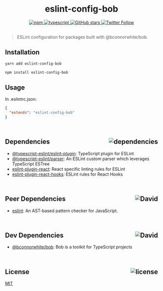 <div align="center">
  <h1>eslint-config-bob</h1>
  <a href="https://npmjs.com/package/eslint-config-bob">
    <img alt="npm" src="https://img.shields.io/npm/v/eslint-config-bob.svg">
  </a>
  <a href="https://github.com/bconnorwhite/eslint-config-bob">
    <img alt="typescript" src="https://img.shields.io/badge/TypeScript-%F0%9F%91%8D-blue.svg">
  </a>
  <a href="https://github.com/bconnorwhite/eslint-config-bob">
    <img alt="GitHub stars" src="https://img.shields.io/github/stars/bconnorwhite/eslint-config-bob?label=Stars%20Appreciated%21&style=social">
  </a>
  <a href="https://twitter.com/bconnorwhite">
    <img alt="Twitter Follow" src="https://img.shields.io/twitter/follow/bconnorwhite.svg?label=%40bconnorwhite&style=social">
  </a>
</div>

<br />

> ESLint configuration for packages built with @bconnorwhite/bob.

## Installation

```bash
yarn add eslint-config-bob
```

```bash
npm install eslint-config-bob
```

## Usage

In .eslintrc.json:

```json
{
  "extends": "eslint-config-bob"
}
```

<br />

<h2>Dependencies<img align="right" alt="dependencies" src="https://img.shields.io/david/bconnorwhite/eslint-config-bob.svg"></h2>

- [@typescript-eslint/eslint-plugin](https://www.npmjs.com/package/@typescript-eslint/eslint-plugin): TypeScript plugin for ESLint
- [@typescript-eslint/parser](https://www.npmjs.com/package/@typescript-eslint/parser): An ESLint custom parser which leverages TypeScript ESTree
- [eslint-plugin-react](https://www.npmjs.com/package/eslint-plugin-react): React specific linting rules for ESLint
- [eslint-plugin-react-hooks](https://www.npmjs.com/package/eslint-plugin-react-hooks): ESLint rules for React Hooks

<br />

<h2>Peer Dependencies<img align="right" alt="David" src="https://img.shields.io/david/peer/bconnorwhite/eslint-config-bob.svg"></h2>

- [eslint](https://www.npmjs.com/package/eslint): An AST-based pattern checker for JavaScript.

<br />

<h2>Dev Dependencies<img align="right" alt="David" src="https://img.shields.io/david/dev/bconnorwhite/eslint-config-bob.svg"></h2>

- [@bconnorwhite/bob](https://www.npmjs.com/package/@bconnorwhite/bob): Bob is a toolkit for TypeScript projects

<br />

<h2>License <img align="right" alt="license" src="https://img.shields.io/npm/l/eslint-config-bob.svg"></h2>

[MIT](https://opensource.org/licenses/MIT)
